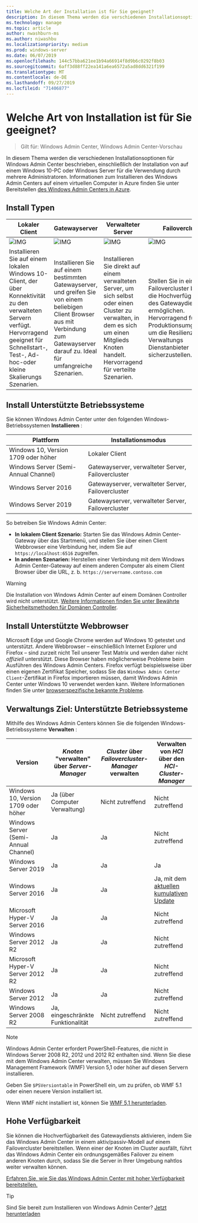 ```yaml
---
title: Welche Art der Installation ist für Sie geeignet?
description: In diesem Thema werden die verschiedenen Installationsoptionen für Windows Admin Center beschrieben, einschließlich der Installation von auf einem Windows 10-PC oder Windows Server für die Verwendung durch mehrere Administratoren.
ms.technology: manage
ms.topic: article
author: nwashburn-ms
ms.author: niwashbu
ms.localizationpriority: medium
ms.prod: windows-server
ms.date: 06/07/2019
ms.openlocfilehash: 144c57bba621ee1b94a66914f8d9b6c0292f8b03
ms.sourcegitcommit: 6aff3d88ff22ea141a6ea6572a5ad8dd6321f199
ms.translationtype: MT
ms.contentlocale: de-DE
ms.lasthandoff: 09/27/2019
ms.locfileid: "71406877"
---
```

# <a name="what-type-of-installation-is-right-for-you"></a>Welche Art von Installation ist für Sie geeignet?

>Gilt für: Windows Admin Center, Windows Admin Center-Vorschau

In diesem Thema werden die verschiedenen Installationsoptionen für Windows Admin Center beschrieben, einschließlich der Installation von auf einem Windows 10-PC oder Windows Server für die Verwendung durch mehrere Administratoren. Informationen zum Installieren des Windows Admin Centers auf einem virtuellen Computer in Azure finden Sie unter Bereitstellen [des Windows Admin Centers in Azure](../azure/deploy-wac-in-azure.md).

## <a name="installation-types"></a>Install Typen

| Lokaler Client                                | Gatewayserver                                  | Verwalteter Server                               | Failovercluster                           |
|---------------------------------------------|-------------------------------------------------|----------------------------------------------|--------------------------------------------|
| ![IMG](../media/deployment-options/W10.PNG) | ![IMG](../media/deployment-options/gateway.PNG) | ![IMG](../media/deployment-options/node.PNG) | ![IMG](../media/deployment-options/HA.png) |
| Installieren Sie auf einem lokalen Windows 10-Client, der über Konnektivität zu den verwalteten Servern verfügt.  Hervorragend geeignet für Schnellstart-, Test-, Ad-hoc-oder kleine Skalierungs Szenarien. |Installieren Sie auf einem bestimmten Gatewayserver, und greifen Sie von einem beliebigen Client Browser aus mit Verbindung zum Gatewayserver darauf zu.  Ideal für umfangreiche Szenarien. | Installieren Sie direkt auf einem verwalteten Server, um sich selbst oder einen Cluster zu verwalten, in dem es sich um einen Mitglieds Knoten handelt.  Hervorragend für verteilte Szenarien. | Stellen Sie in einem Failovercluster bereit, um die Hochverfügbarkeit des Gatewaydiensts zu ermöglichen. Hervorragend für Produktionsumgebungen, um die Resilienz Ihres Verwaltungs Dienstanbieter sicherzustellen. |

## <a name="installation-supported-operating-systems"></a>Install Unterstützte Betriebssysteme

Sie können Windows Admin Center unter den folgenden Windows-Betriebssystemen **Installieren** :

| **Plattform**                       | **Installationsmodus** |
| -----------------------------------| --------------------- |
| Windows 10, Version 1709 oder höher  | Lokaler Client |
| Windows Server (Semi-Annual Channel) | Gatewayserver, verwalteter Server, Failovercluster |
| Windows Server 2016                | Gatewayserver, verwalteter Server, Failovercluster |
| Windows Server 2019                | Gatewayserver, verwalteter Server, Failovercluster |

So betreiben Sie Windows Admin Center:

- **In lokalem Client Szenario:** Starten Sie das Windows Admin Center-Gateway über das Startmenü, und stellen Sie über einen Client Webbrowser eine Verbindung her, indem Sie auf `https://localhost:6516` zugreifen.
- **In anderen Szenarien:** Herstellen einer Verbindung mit dem Windows Admin Center-Gateway auf einem anderen Computer als einem Client Browser über die URL, z. b. `https://servername.contoso.com`

> [!WARNING]
> Die Installation von Windows Admin Center auf einem Domänen Controller wird nicht unterstützt. [Weitere Informationen finden Sie unter Bewährte Sicherheitsmethoden für Domänen Controller](https://docs.microsoft.com/windows-server/identity/ad-ds/plan/security-best-practices/securing-domain-controllers-against-attack). 

## <a name="installation-supported-web-browsers"></a>Install Unterstützte Webbrowser

Microsoft Edge und Google Chrome werden auf Windows 10 getestet und unterstützt. Andere Webbrowser – einschließlich Internet Explorer und Firefox – sind zurzeit nicht Teil unserer Test Matrix und werden daher nicht *offiziell* unterstützt. Diese Browser haben möglicherweise Probleme beim Ausführen des Windows Admin Centers. Firefox verfügt beispielsweise über einen eigenen Zertifikat Speicher, sodass Sie das `Windows Admin Center Client`-Zertifikat in Firefox importieren müssen, damit Windows Admin Center unter Windows 10 verwendet werden kann. Weitere Informationen finden Sie unter [browserspezifische bekannte Probleme](../support/known-issues.md#browser-specific-issues).

## <a name="management-target-supported-operating-systems"></a>Verwaltungs Ziel: Unterstützte Betriebssysteme

Mithilfe des Windows Admin Centers können Sie die folgenden Windows-Betriebssysteme **Verwalten** :

| Version | *Knoten* "verwalten" über *Server-Manager* | *Cluster* über *Failovercluster-Manager* verwalten | Verwalten von *HCI* über den *HCI-Cluster-Manager* |
| ------------------------- |--------------- | ----- | ------------------------ |
| Windows 10, Version 1709 oder höher | Ja (über Computer Verwaltung) | Nicht zutreffend | Nicht zutreffend |
| Windows Server (Semi-Annual Channel) | Ja | Ja | Nicht zutreffend |
| Windows Server 2019 | Ja | Ja | Ja |
| Windows Server 2016 | Ja | Ja | Ja, mit dem [aktuellen kumulativen Update](../use/manage-hyper-converged.md#prepare-your-windows-server-2016-cluster-for-windows-admin-center) |
| Microsoft Hyper-V Server 2016 | Ja | Ja | Nicht zutreffend |
| Windows Server 2012 R2 | Ja | Ja | Nicht zutreffend |
| Microsoft Hyper-V Server 2012 R2 | Ja | Ja | Nicht zutreffend |
| Windows Server 2012 | Ja | Ja | Nicht zutreffend |
| Windows Server 2008 R2 | Ja, eingeschränkte Funktionalität | Nicht zutreffend | Nicht zutreffend |

> [!NOTE]
> Windows Admin Center erfordert PowerShell-Features, die nicht in Windows Server 2008 R2, 2012 und 2012 R2 enthalten sind. Wenn Sie diese mit dem Windows Admin Center verwalten, müssen Sie Windows Management Framework (WMF) Version 5,1 oder höher auf diesen Servern installieren.
> 
> Geben Sie `$PSVersiontable` in PowerShell ein, um zu prüfen, ob WMF 5.1 oder einen neuere Version installiert ist. 
> 
> Wenn WMF nicht installiert ist, können Sie [WMF 5,1 herunterladen](https://www.microsoft.com/en-us/download/details.aspx?id=54616).

## <a name="high-availability"></a>Hohe Verfügbarkeit

Sie können die Hochverfügbarkeit des Gatewaydiensts aktivieren, indem Sie das Windows Admin Center in einem aktiv/passiv-Modell auf einem Failovercluster bereitstellen. Wenn einer der Knoten im Cluster ausfällt, führt das Windows Admin Center ein ordnungsgemäßes Failover zu einem anderen Knoten durch, sodass Sie die Server in Ihrer Umgebung nahtlos weiter verwalten können.

[Erfahren Sie, wie Sie das Windows Admin Center mit hoher Verfügbarkeit bereitstellen.](../deploy/high-availability.md)

> [!Tip]
> Sind Sie bereit zum Installieren von Windows Admin Center? [Jetzt herunterladen](https://aka.ms/windowsadmincenter)
